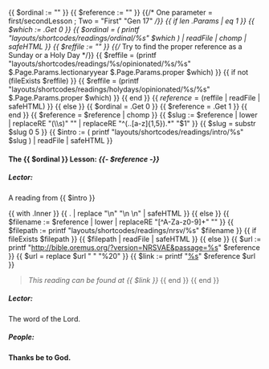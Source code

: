 {{ $ordinal := "" }}
{{ $reference := "" }}
{{/* One parameter = first/secondLesson ; Two = "First" "Gen 17" */}}
{{ if len .Params | eq 1 }}
    {{ $which := .Get 0 }}
    {{ $ordinal = ( printf "layouts/shortcodes/readings/ordinal/%s" $which ) | readFile | chomp | safeHTML }}
	{{ $reffile := "" }}
	{{/* Try to find the proper reference as a Sunday or a Holy Day */}}
	{{ $reffile = (printf "layouts/shortcodes/readings/%s/opinionated/%s/%s" $.Page.Params.lectionaryyear $.Page.Params.proper $which) }}
	{{ if  not (fileExists $reffile) }}
		{{ $reffile = (printf "layouts/shortcodes/readings/holydays/opinionated/%s/%s" $.Page.Params.proper $which) }}
    {{ end }}
    {{ $reference = ($reffile | readFile | safeHTML) }}
{{ else }}
    {{ $ordinal = .Get 0 }}
    {{ $reference = .Get 1 }}
{{ end }}
{{ $reference = $reference | chomp }}
{{ $slug := $reference | lower | replaceRE "(\\s)" "" | replaceRE "^(..[a-z]{1,5}).*"  "$1" }}
{{ $slug = substr $slug 0 5 }}
{{ $intro := ( printf "layouts/shortcodes/readings/intro/%s" $slug ) | readFile | safeHTML }}
#### The {{ $ordinal }} Lesson: _{{- $reference -}}_

##### Lector:
A reading from {{ $intro }}

{{ with .Inner }}
{{ . | replace "\n" "\n    \n" | safeHTML }}
{{ else }}
    {{ $filename := $reference | lower | replaceRE "[^A-Za-z0-9]+" "" }}
    {{ $filepath := printf "layouts/shortcodes/readings/nrsv/%s" $filename }}
	{{ if fileExists $filepath }}
{{ $filepath | readFile | safeHTML  }}
    {{ else }}
        {{ $url := printf "http://bible.oremus.org/?version=NRSVAE&passage=%s" $reference }}
        {{ $url = replace $url " " "%20" }}
        {{ $link := printf "[%s](%s)" $reference $url }}
> _This reading can be found at {{ $link }}_
    {{ end }}
{{ end }}

##### Lector:
The word of the Lord.

##### **People:**
**Thanks be to God.**
